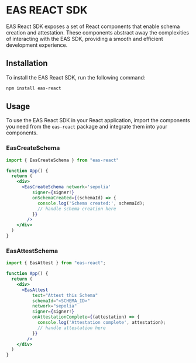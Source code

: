 # EAS REACT SDK

EAS React SDK exposes a set of React components that enable schema creation and attestation. These components abstract away the complexities of interacting with the EAS SDK, providing a smooth and efficient development experience.

## Installation

To install the EAS React SDK, run the following command:

```bash
npm install eas-react
```

## Usage

To use the EAS React SDK in your React application, import the components you need from the `eas-react` package and integrate them into your components.


### EasCreateSchema

```jsx
import { EasCreateSchema } from "eas-react"

function App() {
  return (
    <div>
      <EasCreateSchema network='sepolia'
          signer={signer!}
          onSchemaCreated={(schemaId) => {
            console.log('Schema created:', schemaId);
            // handle schema creation here
          }}
        />
    </div>
  )
}
```

### EasAttestSchema

```jsx
import { EasAttest } from "eas-react";

function App() {
  return (
    <div>
      <EasAttest
          text="Attest this Schema"
          schemaId="<SCHEMA_ID>"
          network="sepolia"
          signer={signer!}
          onAttestationComplete={(attestation) => {
            console.log('Attestation complete', attestation);
            // handle attestation here
          }}
        />
    </div>
  )
}
```
